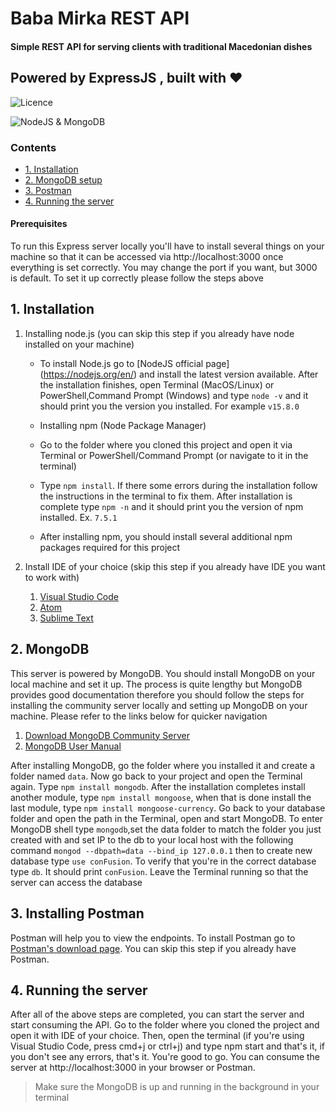 
# Baba Mirka REST API
#### Simple REST API for serving clients with traditional Macedonian dishes

## Powered by **ExpressJS** , built with ❤️
![Licence](https://img.shields.io/aur/license/android-studio)

![NodeJS & MongoDB](https://koenig-media.raywenderlich.com/uploads/2014/03/MongoDB.png)

### Contents
- [1. Installation](#1-installation)
- [2. MongoDB setup](#2-mongodb)
- [3. Postman](#3-installing-postman)
- [4. Running the server](#4-running-the-server)

#### Prerequisites
To run this Express server locally you'll have to install several things on your machine so that it can be accessed via http://localhost:3000 once everything is set correctly. You may change the port if you want, but 3000 is default. 
To set it up correctly please follow the steps above

## 1. Installation

 1. Installing node.js (you can skip this step if you already have node installed on your machine)
    - To install Node.js go to [NodeJS official   page] (https://nodejs.org/en/) and install the latest version available. After the installation finishes, open Terminal (MacOS/Linux) or PowerShell,Command Prompt (Windows) and type `node -v` and it should print you the version you installed. For example `v15.8.0`
  
    - Installing npm (Node Package Manager)
    - Go to the folder where you cloned this project and open it via Terminal or PowerShell/Command Prompt (or navigate to it in the terminal)
  
    - Type `npm install`. If there some errors during the installation follow the instructions in the terminal to fix them. After installation is complete type `npm -n` and it should print you the version of npm installed. Ex. `7.5.1`
  
    - After installing npm, you should install several additional npm packages required for this project
2. Install IDE of your choice (skip this step if you already have IDE you want to work with)

    1. [Visual Studio Code](https://code.visualstudio.com/)
    2. [Atom](https://atom.io/)
    3. [Sublime Text](https://www.sublimetext.com/3)

## 2. MongoDB
This server is powered by MongoDB. You should install MongoDB on your local machine and set it up. The process is quite lengthy but MongoDB provides good documentation therefore you should follow the steps for installing the community server locally and setting up MongoDB on your machine. Please refer to the links below for quicker navigation

  1. [Download MongoDB Community Server](https://www.mongodb.com/try/download/community)
  2. [MongoDB User Manual](https://docs.mongodb.com/manual/)

After installing MongoDB, go the folder where you installed it and create a folder named `data`. Now go back to your project and open the Terminal again. 
Type `npm install mongodb`. After the installation completes install another module, type `npm install mongoose`, when that is done install the last module, type `npm install mongoose-currency`. Go back to your database folder and open the path in the Terminal, open and start MongoDB. To enter MongoDB shell type `mongodb`,set the data folder to match the folder you just created with and set IP to the db to your local host with the following command `mongod --dbpath=data --bind_ip 127.0.0.1` then to create new database type `use conFusion`. To verify that you're in the correct database type `db`. It should print `conFusion`. Leave the Terminal running so that the server can access the database

## 3. Installing Postman 
Postman will help you to view the endpoints. To install Postman go to [Postman's download page](https://www.postman.com/downloads/). You can skip this step if you already have Postman.

## 4. Running the server
After all of the above steps are completed, you can start the server and start consuming the API. Go to the folder where you cloned the project and open it with IDE of your choice. Then, open the terminal (if you're using Visual Studio Code, press cmd+j or ctrl+j) and type npm start and that's it, if you don't see any errors, that's it. You're good to go. You can consume the server at http://localhost:3000 in your browser or Postman.
> Make sure the MongoDB is up and running in the background in your terminal
